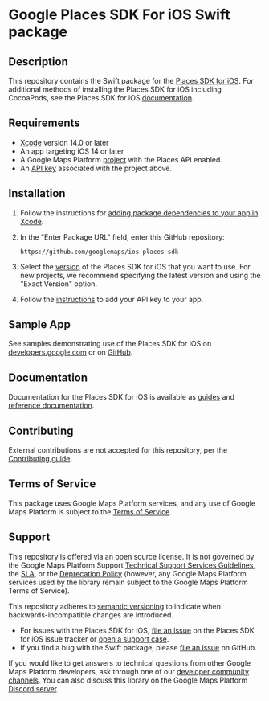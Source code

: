 # Google Places SDK For iOS Swift package

## Description

This repository contains the Swift package for the [Places SDK for iOS](https://developers.google.com/maps/documentation/places/ios-sdk). For
additional methods of installing the Places SDK for iOS including CocoaPods, see
the Places SDK for iOS
[documentation](https://developers.google.com/maps/documentation/places/ios-sdk/config).

## Requirements

- [Xcode](https://developer.apple.com/xcode/) version 14.0 or later
- An app targeting iOS 14 or later
- A Google Maps Platform
    [project](https://developers.google.com/maps/documentation/places/ios-sdk/cloud-setup)
    with the Places API enabled.
- An
    [API key](https://developers.google.com/maps/documentation/places/ios-sdk/get-api-key)
    associated with the project above.

## Installation

1. Follow the instructions for
    [adding package dependencies to your app in Xcode](https://developer.apple.com/documentation/xcode/adding-package-dependencies-to-your-app).

2. In the "Enter Package URL" field, enter this GitHub repository:

    ```
    https://github.com/googlemaps/ios-places-sdk
    ```

3. Select the
    [version](https://developers.google.com/maps/documentation/places/ios-sdk/versions)
    of the Places SDK for iOS that you want to use. For new projects, we
    recommend specifying the latest version and using the "Exact
    Version" option.

4. Follow the
    [instructions](https://developers.google.com/maps/documentation/places/ios-sdk/config#get-an-api-key)
    to add your API key to your app.

## Sample App

See samples demonstrating use of the Places SDK for iOS on
[developers.google.com](https://developers.google.com/maps/documentation/places/ios-sdk/code-samples)
or on [GitHub](https://github.com/googlemaps-samples/maps-sdk-for-ios-samples).

## Documentation

Documentation for the Places SDK for iOS is available as
[guides](https://developers.google.com/maps/documentation/places/ios-sdk) and
[reference documentation](https://developers.google.com/maps/documentation/places/ios-sdk/reference).

## Contributing

External contributions are not accepted for this repository, per the [Contributing guide](https://github.com/googlemaps/ios-places-sdk/blob/main/CONTRIBUTING.md).

## Terms of Service

This package uses Google Maps Platform services, and any use of Google Maps Platform is subject to the [Terms of Service](https://cloud.google.com/maps-platform/terms).

## Support

This repository is offered via an open source license. It is not governed by the Google Maps Platform Support [Technical Support Services Guidelines](https://cloud.google.com/maps-platform/terms/tssg), the [SLA](https://cloud.google.com/maps-platform/terms/sla), or the [Deprecation Policy](https://cloud.google.com/maps-platform/terms) (however, any Google Maps Platform services used by the library remain subject to the Google Maps Platform Terms of Service).

This repository adheres to [semantic versioning](https://semver.org/) to indicate when backwards-incompatible changes are introduced.

- For issues with the Places SDK for iOS, [file an issue](https://developers.google.com/maps/documentation/places/ios-sdk/support#issue-tracker)
on the Places SDK for iOS issue tracker or
[open a support case](https://developers.google.com/maps/documentation/places/ios-sdk/support#contact-maps-support).
- If you find a bug with the Swift package, please [file an issue](https://github.com/googlemaps/ios-places-sdk/issues) on GitHub.

If you would like to get answers to technical questions from other Google Maps Platform developers, ask through one of our [developer community channels](https://developers.google.com/maps/developer-community). You can also discuss this library on the Google Maps Platform [Discord server](https://discord.gg/hYsWbmk).
